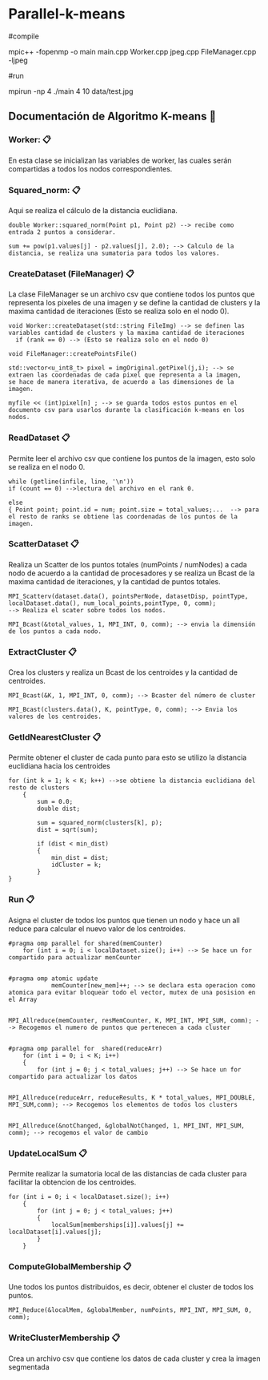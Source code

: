 # Parallel-k-means

#compile

mpic++ -fopenmp -o main main.cpp Worker.cpp jpeg.cpp FileManager.cpp -ljpeg

#run

mpirun -np 4 ./main 4 10 data/test.jpg


## Documentación de Algoritmo K-means 🚀

### Worker: 📋

En esta clase se inicializan las variables de worker, las cuales serán compartidas a todos los nodos correspondientes. 

### Squared_norm: 📋

Aqui se realiza el cálculo de la distancia euclidiana.

```
double Worker::squared_norm(Point p1, Point p2) --> recibe como entrada 2 puntos a considerar.

sum += pow(p1.values[j] - p2.values[j], 2.0); --> Calculo de la distancia, se realiza una sumatoria para todos los valores.

```

### CreateDataset (FileManager) 📋

La clase FileManager se un archivo csv que contiene todos los puntos que representa los pixeles de una imagen y se define 
la cantidad de clusters y la maxima cantidad de iteraciones (Esto se realiza solo en el nodo 0).

```
void Worker::createDataset(std::string FileImg) --> se definen las variables cantidad de clusters y la maxima cantidad de iteraciones
  if (rank == 0) --> (Esto se realiza solo en el nodo 0)

```

```
void FileManager::createPointsFile()

std::vector<u_int8_t> pixel = imgOriginal.getPixel(j,i); --> se extraen las coordenadas de cada pixel que representa a la imagen,
se hace de manera iterativa, de acuerdo a las dimensiones de la imagen.

myfile << (int)pixel[n] ; --> se guarda todos estos puntos en el documento csv para usarlos durante la clasificación k-means en los nodos.

```

### ReadDataset 📋

Permite leer el archivo csv que contiene los puntos de la imagen, esto solo se realiza en el nodo 0. 

```
while (getline(infile, line, '\n')) 
if (count == 0) -->lectura del archivo en el rank 0.

else
{ Point point; point.id = num; point.size = total_values;...  --> para el resto de ranks se obtiene las coordenadas de los puntos de la imagen.

```

### ScatterDataset 📋

Realiza un Scatter de los puntos totales  (numPoints / numNodes)  a cada nodo de acuerdo a la cantidad de procesadores 
y se realiza un Bcast de la maxima cantidad de iteraciones, y la cantidad de puntos totales.

```
MPI_Scatterv(dataset.data(), pointsPerNode, datasetDisp, pointType, localDataset.data(), num_local_points,pointType, 0, comm);
--> Realiza el scater sobre todos los nodos.

MPI_Bcast(&total_values, 1, MPI_INT, 0, comm); --> envia la dimensión de los puntos a cada nodo.

```

### ExtractCluster 📋

Crea los clusters y realiza  un Bcast de los centroides y la cantidad de centroides.

```
MPI_Bcast(&K, 1, MPI_INT, 0, comm); --> Bcaster del número de cluster

MPI_Bcast(clusters.data(), K, pointType, 0, comm); --> Envia los valores de los centroides.
```

### GetIdNearestCluster 📋

Permite obtener el cluster de cada punto para esto se utilizo la distancia euclidiana hacia los centroides

```
for (int k = 1; k < K; k++) -->se obtiene la distancia euclidiana del resto de clusters
    {
        sum = 0.0;
        double dist;

        sum = squared_norm(clusters[k], p);
        dist = sqrt(sum);

        if (dist < min_dist)
        {
            min_dist = dist;
            idCluster = k;
        }
}
```

### Run 📋

Asigna el cluster de todos los puntos que tienen un nodo y hace un all reduce para calcular el nuevo  valor de los centroides.

```
#pragma omp parallel for shared(memCounter)
    for (int i = 0; i < localDataset.size(); i++) --> Se hace un for compartido para actualizar menCounter 


#pragma omp atomic update
            memCounter[new_mem]++; --> se declara esta operacion como atomica para evitar bloquear todo el vector, mutex de una posision en el Array


MPI_Allreduce(memCounter, resMemCounter, K, MPI_INT, MPI_SUM, comm); --> Recogemos el numero de puntos que pertenecen a cada cluster


#pragma omp parallel for  shared(reduceArr) 
    for (int i = 0; i < K; i++)
    {
        for (int j = 0; j < total_values; j++) --> Se hace un for compartido para actualizar los datos
        

MPI_Allreduce(reduceArr, reduceResults, K * total_values, MPI_DOUBLE, MPI_SUM,comm); --> Recogemos los elementos de todos los clusters


MPI_Allreduce(&notChanged, &globalNotChanged, 1, MPI_INT, MPI_SUM, comm); --> recogemos el valor de cambio
```

### UpdateLocalSum 📋

Permite realizar la sumatoria local  de las distancias de cada cluster para facilitar la obtencion de los centroides.

```
for (int i = 0; i < localDataset.size(); i++)
    {
        for (int j = 0; j < total_values; j++)
        {
            localSum[memberships[i]].values[j] += localDataset[i].values[j];
        }
    }
```

### ComputeGlobalMembership 📋

Une todos los puntos distribuidos, es decir, obtener el cluster de todos los puntos.

```
MPI_Reduce(&localMem, &globalMember, numPoints, MPI_INT, MPI_SUM, 0, comm);
```

### WriteClusterMembership 📋

Crea un archivo csv que contiene los datos de cada cluster y crea la imagen segmentada


